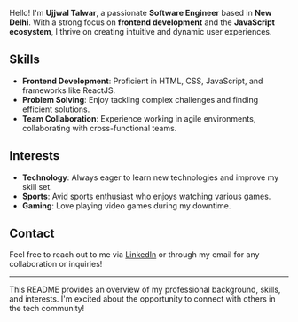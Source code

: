 Hello! I'm **Ujjwal Talwar**, a passionate **Software Engineer** based in **New Delhi**. With a strong focus on **frontend development** and the **JavaScript ecosystem**, I thrive on creating intuitive and dynamic user experiences.

## Skills
- **Frontend Development**: Proficient in HTML, CSS, JavaScript, and frameworks like ReactJS.
- **Problem Solving**: Enjoy tackling complex challenges and finding efficient solutions.
- **Team Collaboration**: Experience working in agile environments, collaborating with cross-functional teams.

## Interests
- **Technology**: Always eager to learn new technologies and improve my skill set.
- **Sports**: Avid sports enthusiast who enjoys watching various games.
- **Gaming**: Love playing video games during my downtime.

## Contact
Feel free to reach out to me via [LinkedIn](https://www.linkedin.com/in/ujjwal-talwar) or through my email for any collaboration or inquiries!

---

This README provides an overview of my professional background, skills, and interests. I'm excited about the opportunity to connect with others in the tech community!
